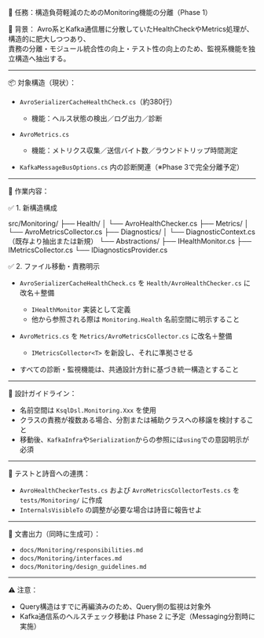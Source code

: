 🎯 任務：構造負荷軽減のためのMonitoring機能の分離（Phase 1）

🧠 背景：
Avro系とKafka通信層に分散していたHealthCheckやMetrics処理が、構造的に肥大しつつあり、  
責務の分離・モジュール統合性の向上・テスト性の向上のため、監視系機能を独立構造へ抽出する。

---

📦 対象構造（現状）：

- `AvroSerializerCacheHealthCheck.cs`（約380行）
  - 機能：ヘルス状態の検出／ログ出力／診断

- `AvroMetrics.cs`
  - 機能：メトリクス収集／送信バイト数／ラウンドトリップ時間測定

- `KafkaMessageBusOptions.cs` 内の診断関連（※Phase 3で完全分離予定）

---

🧩 作業内容：

✅ 1. 新構造構成

src/Monitoring/
├── Health/
│ └── AvroHealthChecker.cs
├── Metrics/
│ └── AvroMetricsCollector.cs
├── Diagnostics/
│ └── DiagnosticContext.cs（既存より抽出または新規）
└── Abstractions/
├── IHealthMonitor.cs
├── IMetricsCollector<T>.cs
└── IDiagnosticsProvider.cs

✅ 2. ファイル移動・責務明示

- `AvroSerializerCacheHealthCheck.cs` を `Health/AvroHealthChecker.cs` に改名＋整備
  - `IHealthMonitor` 実装として定義
  - 他から参照される際は `Monitoring.Health` 名前空間に明示すること

- `AvroMetrics.cs` を `Metrics/AvroMetricsCollector.cs` に改名＋整備
  - `IMetricsCollector<T>` を新設し、それに準拠させる

- すべての診断・監視機能は、共通設計方針に基づき統一構造とすること

---

📘 設計ガイドライン：

- 名前空間は `KsqlDsl.Monitoring.Xxx` を使用
- クラスの責務が複数ある場合、分割または補助クラスへの移譲を検討すること
- 移動後、`KafkaInfra`や`Serialization`からの参照には`using`での意図明示が必須

---

🧪 テストと詩音への連携：

- `AvroHealthCheckerTests.cs` および `AvroMetricsCollectorTests.cs` を `tests/Monitoring/` に作成
- `InternalsVisibleTo` の調整が必要な場合は詩音に報告せよ

---

📄 文書出力（同時に生成可）：

- `docs/Monitoring/responsibilities.md`
- `docs/Monitoring/interfaces.md`
- `docs/Monitoring/design_guidelines.md`

---

⚠️ 注意：

- Query構造はすでに再編済みのため、Query側の監視は対象外
- Kafka通信系のヘルスチェック移動は Phase 2 に予定（Messaging分割時に実施）

